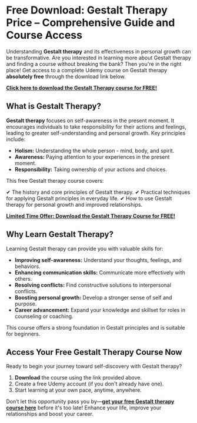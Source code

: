 # Free Download: Gestalt Therapy Price – Comprehensive Guide and Course Access

Understanding **Gestalt therapy** and its effectiveness in personal growth can be transformative. Are you interested in learning more about Gestalt therapy and finding a course without breaking the bank? Then you're in the right place! Get access to a complete Udemy course on Gestalt therapy **absolutely free** through the download link below.

[**Click here to download the Gestalt Therapy course for FREE!**](https://udemywork.com/gestalt-therapie-prix)

## What is Gestalt Therapy?

**Gestalt therapy** focuses on self-awareness in the present moment. It encourages individuals to take responsibility for their actions and feelings, leading to greater self-understanding and personal growth. Key principles include:

*   **Holism:** Understanding the whole person - mind, body, and spirit.
*   **Awareness:** Paying attention to your experiences in the present moment.
*   **Responsibility:** Taking ownership of your actions and choices.

This free Gestalt therapy course covers:

✔ The history and core principles of Gestalt therapy.
✔ Practical techniques for applying Gestalt principles in everyday life.
✔ How to use Gestalt therapy for personal growth and improved relationships.

[**Limited Time Offer: Download the Gestalt Therapy Course for FREE!**](https://udemywork.com/gestalt-therapie-prix)

## Why Learn Gestalt Therapy?

Learning Gestalt therapy can provide you with valuable skills for:

*   **Improving self-awareness:** Understand your thoughts, feelings, and behaviors.
*   **Enhancing communication skills:** Communicate more effectively with others.
*   **Resolving conflicts:** Find constructive solutions to interpersonal conflicts.
*   **Boosting personal growth:** Develop a stronger sense of self and purpose.
*   **Career advancement:** Expand your knowledge and skillset for roles in counseling or coaching.

This course offers a strong foundation in Gestalt principles and is suitable for beginners.

## Access Your Free Gestalt Therapy Course Now

Ready to begin your journey toward self-discovery with Gestalt therapy?

1. **Download** the course using the link provided above.
2. Create a free Udemy account (if you don't already have one).
3. Start learning at your own pace, anytime, anywhere.

Don’t let this opportunity pass you by—**[get your free Gestalt therapy course here](https://udemywork.com/gestalt-therapie-prix)** before it's too late! Enhance your life, improve your relationships and boost your career.
